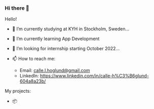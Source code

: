 ### Hi there 👋

Hello!

- 🔭 I’m currently studying at KYH in Stockholm, Sweden...
- 🌱 I’m currently learning App Development
- 👯 I’m looking for internship starting October 2022...

- 📫 How to reach me: 
     - Email: calle.l.hoglund@gmail.com
     - LinkedIn: https://www.linkedin.com/in/calle-h%C3%B6glund-604a8a23b/

My projects: 
- :package: 

<!--
**h0glund/h0glund** is a ✨ _special_ ✨ repository because its `README.md` (this file) appears on your GitHub profile.
-->
